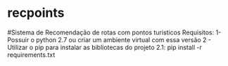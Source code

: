 # recpoints
#Sistema de Recomendação de rotas com pontos turisticos
Requisitos:
1- Possuir o python 2.7 ou criar um ambiente virtual com essa versão 
2 - Utilizar o pip para instalar as bibliotecas do projeto
    2.1: pip install -r requirements.txt
